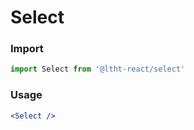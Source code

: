 
# Select

<!-- STORY -->

### Import

```js
import Select from '@ltht-react/select'
```

### Usage

```jsx
<Select />
```
  